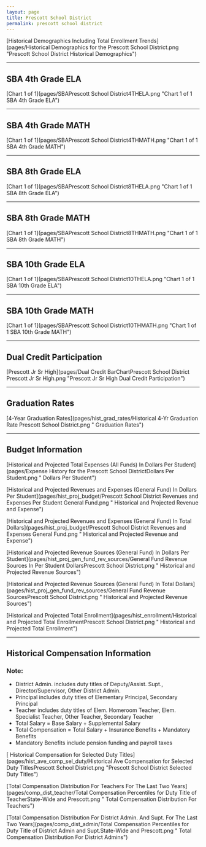 ```yaml
---
layout: page
title: Prescott School District
permalink: prescott school district
---
```



[Historical Demographics Including Total Enrollment Trends](pages/Historical Demographics for the Prescott School District.png "Prescott School District Historical Demographics")

___

## SBA 4th Grade ELA

[Chart 1 of 1](pages/SBAPrescott School District4THELA.png "Chart 1 of 1 SBA 4th Grade ELA")


___

## SBA 4th Grade MATH

[Chart 1 of 1](pages/SBAPrescott School District4THMATH.png "Chart 1 of 1 SBA 4th Grade MATH")


___

## SBA 8th Grade ELA

[Chart 1 of 1](pages/SBAPrescott School District8THELA.png "Chart 1 of 1 SBA 8th Grade ELA")


___

## SBA 8th Grade MATH

[Chart 1 of 1](pages/SBAPrescott School District8THMATH.png "Chart 1 of 1 SBA 8th Grade MATH")


___

## SBA 10th Grade ELA

[Chart 1 of 1](pages/SBAPrescott School District10THELA.png "Chart 1 of 1 SBA 10th Grade ELA")


___

## SBA 10th Grade MATH

[Chart 1 of 1](pages/SBAPrescott School District10THMATH.png "Chart 1 of 1 SBA 10th Grade MATH")


___

## Dual Credit Participation

[Prescott Jr Sr High](pages/Dual Credit BarChartPrescott School District Prescott Jr Sr High.png "Prescott Jr Sr High Dual Credit Participation")


___

## Graduation Rates

[4-Year Graduation Rates](pages/hist_grad_rates/Historical 4-Yr Graduation Rate Prescott School District.png " Graduation Rates")


___

## Budget Information

[Historical and Projected Total Expenses (All Funds) In Dollars Per Student](pages/Expense History for the Prescott School DistrictDollars Per Student.png " Dollars Per Student")

[Historical and Projected Revenues and Expenses (General Fund) In Dollars Per Student](pages/hist_proj_budget/Prescott School District Revenues and Expenses Per Student General Fund.png " Historical and Projected Revenue and Expense")

[Historical and Projected Revenues and Expenses (General Fund) In Total Dollars](pages/hist_proj_budget/Prescott School District Revenues and Expenses General Fund.png " Historical and Projected Revenue and Expense")

[Historical and Projected Revenue Sources (General Fund) In Dollars Per Student](pages/hist_proj_gen_fund_rev_sources/General Fund Revenue Sources In Per Student DollarsPrescott School District.png " Historical and Projected Revenue Sources")

[Historical and Projected Revenue Sources (General Fund) In Total Dollars](pages/hist_proj_gen_fund_rev_sources/General Fund Revenue SourcesPrescott School District.png " Historical and Projected Revenue Sources")

[Historical and Projected Total Enrollment](pages/hist_enrollment/Historical and Projected Total EnrollmentPrescott School District.png " Historical and Projected Total Enrollment")


___

## Historical Compensation Information
### Note:
- District Admin. includes duty titles of Deputy/Assist. Supt., Director/Supervisor, Other District Admin.
- Principal includes duty titles of Elementary Principal, Secondary Principal
- Teacher includes duty titles of Elem. Homeroom Teacher, Elem. Specialist Teacher, Other Teacher, Secondary Teacher
- Total Salary = Base Salary + Supplemental Salary
- Total Compensation = Total Salary + Insurance Benefits + Mandatory Benefits
- Mandatory Benefits include pension funding and payroll taxes

[ Historical Compensation for Selected Duty Titles](pages/hist_ave_comp_sel_duty/Historical Ave Compensation for Selected Duty TitlesPrescott School District.png "Prescott School District Selected Duty Titles")

[Total Compensation Distribution For Teachers For The Last Two Years](pages/comp_dist_teacher/Total Compensation Percentiles for Duty Title of TeacherState-Wide and Prescott.png " Total Compensation Distribution For Teachers")

[Total Compensation Distribution For District Admin. And Supt. For The Last Two Years](pages/comp_dist_admin/Total Compensation Percentiles for Duty Title of District Admin and Supt.State-Wide and Prescott.png " Total Compensation Distribution For District Admins")

